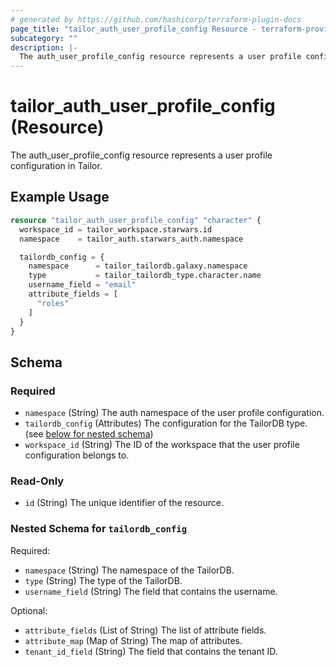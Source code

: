 ```yaml
---
# generated by https://github.com/hashicorp/terraform-plugin-docs
page_title: "tailor_auth_user_profile_config Resource - terraform-provider-tailor"
subcategory: ""
description: |-
  The auth_user_profile_config resource represents a user profile configuration in Tailor.
---
```


# tailor_auth_user_profile_config (Resource)

The auth_user_profile_config resource represents a user profile configuration in Tailor.

## Example Usage

```terraform
resource "tailor_auth_user_profile_config" "character" {
  workspace_id = tailor_workspace.starwars.id
  namespace    = tailor_auth.starwars_auth.namespace

  tailordb_config = {
    namespace      = tailor_tailordb.galaxy.namespace
    type           = tailor_tailordb_type.character.name
    username_field = "email"
    attribute_fields = [
      "roles"
    ]
  }
}
```

<!-- schema generated by tfplugindocs -->
## Schema

### Required

- `namespace` (String) The auth namespace of the user profile configuration.
- `tailordb_config` (Attributes) The configuration for the TailorDB type. (see [below for nested schema](#nestedatt--tailordb_config))
- `workspace_id` (String) The ID of the workspace that the user profile configuration belongs to.

### Read-Only

- `id` (String) The unique identifier of the resource.

<a id="nestedatt--tailordb_config"></a>
### Nested Schema for `tailordb_config`

Required:

- `namespace` (String) The namespace of the TailorDB.
- `type` (String) The type of the TailorDB.
- `username_field` (String) The field that contains the username.

Optional:

- `attribute_fields` (List of String) The list of attribute fields.
- `attribute_map` (Map of String) The map of attributes.
- `tenant_id_field` (String) The field that contains the tenant ID.
